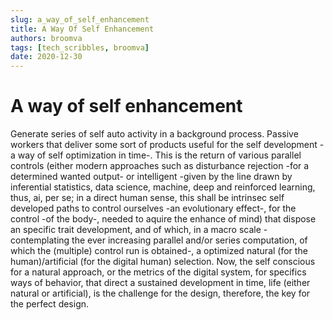 ```yaml
---
slug: a_way_of_self_enhancement
title: A Way Of Self Enhancement
authors: broomva
tags: [tech_scribbles, broomva]
date: 2020-12-30
---
```

# A way of self enhancement

Generate series of self auto activity in a background process. Passive workers that deliver some sort of products useful for the self development -a way of self optimization in time-. This is the return of various parallel controls (either modern approaches such as disturbance rejection -for a determined wanted output- or intelligent -given by the line drawn by inferential statistics, data science, machine, deep and reinforced learning, thus, ai, per se; in a direct human sense, this shall be intrinsec self developed paths to control ourselves -an evolutionary effect-, for the control -of the body-, needed to aquire the enhance of mind) that dispose an specific trait development, and of which, in a macro scale -contemplating the ever increasing parallel and/or series computation, of which the (multiple) control run is obtained-, a optimized natural (for the human)/artificial (for the digital human) selection. Now, the self conscious for a natural approach, or the metrics of the digital system, for specifics ways of behavior, that direct a sustained development in time, life (either natural or artificial), is the challenge for the design, therefore, the key for the perfect design.